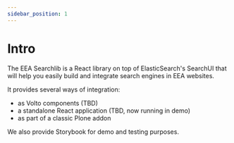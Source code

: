 ```yaml
---
sidebar_position: 1
---
```


# Intro

The EEA Searchlib is a React library on top of ElasticSearch's SearchUI that
will help you easily build and integrate search engines in EEA websites.

It provides several ways of integration:

- as Volto components (TBD)
- a standalone React application (TBD, now running in demo)
- as part of a classic Plone addon

We also provide Storybook for demo and testing purposes.
